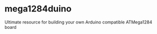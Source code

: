 mega1284duino
=============

Ultimate resource for building your own Arduino compatible ATMega1284 board
